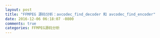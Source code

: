 ```yaml
---
layout: post
title: "FFMPEG 源码分析：avcodec_find_decoder 和 avcodec_find_encoder"
date: 2016-12-06 06:18:07 -0800
comments: true
categories: FFMPEG源码分析
---
```


